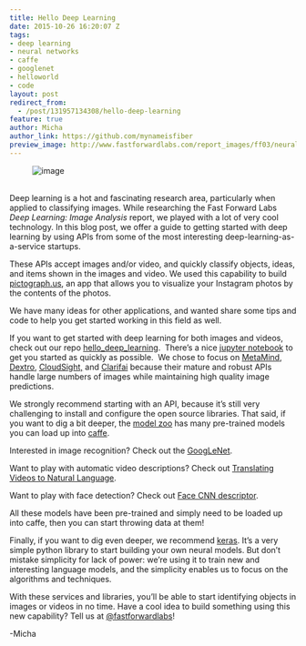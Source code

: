 ```yaml
---
title: Hello Deep Learning
date: 2015-10-26 16:20:07 Z
tags:
- deep learning
- neural networks
- caffe
- googlenet
- helloworld
- code
layout: post
redirect_from:
  - /post/131957134308/hello-deep-learning
feature: true
author: Micha
author_link: https://github.com/mynameisfiber
preview_image: http://www.fastforwardlabs.com/report_images/ff03/neural_net_overview.png
---
```


<figure data-orig-width="610" data-orig-height="420" class="tmblr-full"><img src="http://68.media.tumblr.com/eabecd03e32522e28f0f6012580b7c35/tumblr_inline_nwu59mZS4C1ta78fg_540.png" alt="image" data-orig-width="610" data-orig-height="420"/></figure><p><b><br/></b>Deep learning is a hot and fascinating research area, particularly when applied to classifying images. While researching the Fast Forward Labs <i>Deep Learning: Image Analysis</i> report, we played with a lot of very cool technology. In this blog post, we offer a guide to getting started with deep learning by using APIs from some of the most interesting deep-learning-as-a-service startups.<b><br/></b></p><p>These APIs accept images and/or video, and quickly classify objects, ideas, and items shown in the images and video. We used this capability to build <a href="http://pictograph.us">pictograph.us</a>, an app that allows you to visualize your Instagram photos by the contents of the photos.</p><p>We have many ideas for other applications, and wanted share some tips and code to help you get started working in this field as well. </p><p>If you want to get started with deep learning for both images and videos, check out our repo <a href="https://github.com/fastforwardlabs/hello_deep_learning">hello_deep_learning</a>.  There’s a nice <a href="https://github.com/fastforwardlabs/hello_deep_learning/blob/master/hello_deep_learning.ipynb">jupyter notebook</a> to get you started as quickly as possible.  We chose to focus on <a href="https://www.metamind.io/">MetaMind</a>, <a href="https://www.dextro.co/">Dextro</a>, <a href="http://cloudsightapi.com/">CloudSight,</a> and <a href="http://www.clarifai.com/">Clarifai</a> because their mature and robust APIs handle large numbers of images while maintaining high quality image predictions.</p><p>We strongly recommend starting with an API, because it’s still very challenging to install and configure the open source libraries. That said, if you want to dig a bit deeper, the <a href="https://github.com/BVLC/caffe/wiki/Model-Zoo">model zoo</a> has many pre-trained models you can load up into <a href="http://caffe.berkeleyvision.org">caffe</a>.  </p><p>Interested in image recognition? Check out the <a href="https://github.com/BVLC/caffe/wiki/Model-Zoo#googlenet-gpu-implementation-from-princeton">GoogLeNet</a>.  </p><p>Want to play with automatic video descriptions? Check out <a href="https://github.com/BVLC/caffe/wiki/Model-Zoo#translating-videos-to-natural-language">Translating Videos to Natural Language</a>.  </p><p>Want to play with face detection? Check out <a href="https://github.com/BVLC/caffe/wiki/Model-Zoo#vgg-face-cnn-descriptor">Face CNN descriptor</a>.  </p><p>All these models have been pre-trained and simply need to be loaded up into caffe, then you can start throwing data at them!</p><p>Finally, if you want to dig even deeper, we recommend <a href="http://keras.io/">keras</a>. It’s a very simple python library to start building your own neural models. But don’t mistake simplicity for lack of power: we’re using it to train new and interesting language models, and the simplicity enables us to focus on the algorithms and techniques.</p><p>With these services and libraries, you’ll be able to start identifying objects in images or videos in no time. Have a cool idea to build something using this new capability? Tell us at <a href="http://twitter.com/fastforwardlabs">@fastforwardlabs</a>!</p><p>-Micha</p>
